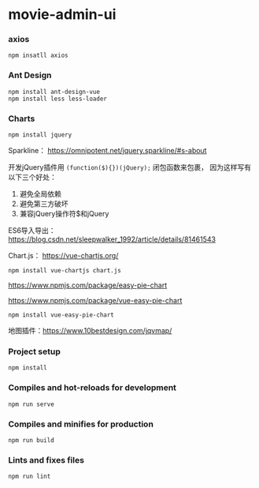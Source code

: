 # movie-admin-ui

### axios
```
npm insatll axios
```

### Ant Design
```
npm install ant-design-vue
npm install less less-loader
```

### Charts

```npm install jquery```

Sparkline：  https://omnipotent.net/jquery.sparkline/#s-about

开发jQuery插件用
 ```(function($){})(jQuery);```
闭包函数来包裹，
因为这样写有以下三个好处：
1. 避免全局依赖
2. 避免第三方破坏
3. 兼容jQuery操作符$和jQuery

ES6导入导出：https://blog.csdn.net/sleepwalker_1992/article/details/81461543

Chart.js：   https://vue-chartjs.org/

```
npm install vue-chartjs chart.js

```

https://www.npmjs.com/package/easy-pie-chart

https://www.npmjs.com/package/vue-easy-pie-chart

```npm install vue-easy-pie-chart```

地图插件：https://www.10bestdesign.com/jqvmap/

### Project setup
```
npm install
```

### Compiles and hot-reloads for development
```
npm run serve
```

### Compiles and minifies for production
```
npm run build
```

### Lints and fixes files
```
npm run lint
```
